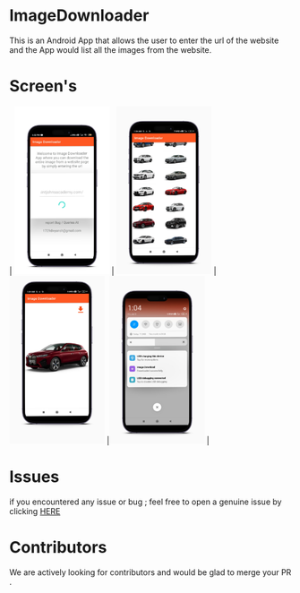 # ImageDownloader
This is an Android App that allows the user to enter the url of the website and the App would list all the images from the website.
# Screen's

<!-- ![starting screen](https://github.com/dev-divyansh/ImageDownloader/blob/3ae4c76f6bd77030817638dee249bf3b14008a2a/g.jpg)

![display screen](https://github.com/dev-divyansh/ImageDownloader/blob/70e281ae8b2a2bc535b89f4f03b86b046e97488e/sd.jpg) -->

| <img src="https://github.com/dev-divyansh/ImageDownloader/blob/master/g.jpg"  width="170" height="300" > |
<img src="https://github.com/dev-divyansh/ImageDownloader/blob/60cf2353265c647ce4bfb2971b8a7a9dcfe0db50/sd.jpg" width="170" height="300"> |<img src="https://github.com/dev-divyansh/ImageDownloader/blob/master/img2.jpg" width="170" height="300"> |<img src="https://github.com/dev-divyansh/ImageDownloader/blob/master/img3.jpg" width="170" height="300"> |

# Issues
if you encountered any issue or bug ; feel free to open a genuine issue by clicking [HERE](https://github.com/dev-divyansh/ImageDownloader/issues)
# Contributors
We are actively looking for contributors and would be glad to merge your PR .

